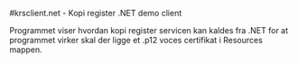 #krsclient.net - Kopi register .NET demo client

Programmet viser hvordan kopi register servicen kan kaldes fra .NET
for at programmet virker skal der ligge et .p12 voces certifikat i Resources mappen.


